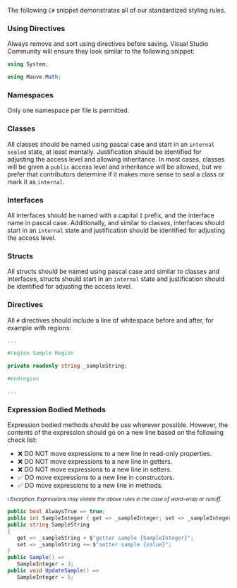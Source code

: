 The following `C#` snippet demonstrates all of our standardized styling rules.

### Using Directives
Always remove and sort using directives before saving. Visual Studio Community will ensure they look similar to the following snippet:


```csharp
using System;

using Mauve.Math;
```

### Namespaces
Only one namespace per file is permitted.

### Classes
All classes should be named using pascal case and start in an `internal sealed` state, at least mentally. Justification should be identified for adjusting the access level and allowing inheritance. In most cases, classes will be given a `public` access level and inheritance will be allowed, but we prefer that contributors determine if it makes more sense to seal a class or mark it as `internal`.

### Interfaces
All interfaces should be named with a capital `I` prefix, and the interface name in pascal case. Additionally, and similar to classes, interfaces should start in an `internal` state and justification should be identified for adjusting the access level.

### Structs
All structs should be named using pascal case and similar to classes and interfaces, structs should start in an `internal` state and justification should be identified for adjusting the access level.

### Directives
All `#` directives should include a line of whitespace before and after, for example with regions:

```csharp
...

#region Sample Region

private readonly string _sampleString;

#endregion

...
```

### Expression Bodied Methods
Expression bodied methods should be use wherever possible. However, the contents of the expression should go on a new line based on the following check list:

 - ❌ DO NOT move expressions to a new line in read-only properties.
 - ❌ DO NOT move expressions to a new line in getters.
 - ❌ DO NOT move expressions to a new line in setters.
 - ✅ DO move expressions to a new line in constructors.
 - ✅ DO move expressions to a new line in methods.

 <sub>ℹ️ *Exception: Expressions may violate the above rules in the case of word-wrap or runoff.*</sub>

 ```csharp
 public bool AlwaysTrue => true;
 public int SampleInteger { get => _sampleInteger; set => _sampleInteger = value + 5; }
 public string SampleString
 {
    get => _sampleString + $"getter sample {SampleInteger}";
    set => _sampleString += $"setter sample {value}";
 }
 public Sample() =>
    SampleInteger = 3;
public void UpdateSample() =>
    SampleInteger = 5;
```
